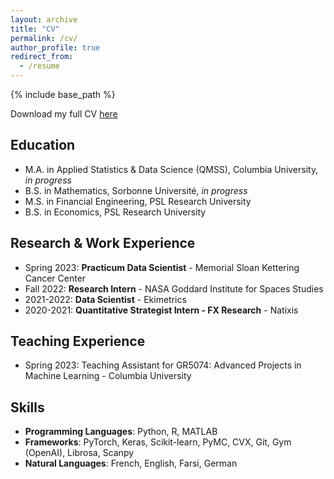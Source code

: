 ```yaml
---
layout: archive
title: "CV"
permalink: /cv/
author_profile: true
redirect_from:
  - /resume
---
```


{% include base_path %}

Download my full CV [here](https://emileDesmaili.github.io/files/CV.pdf)


## Education

* M.A. in Applied Statistics & Data Science (QMSS), Columbia University, _in progress_
* B.S. in Mathematics, Sorbonne Université, _in progress_
* M.S. in Financial Engineering, PSL Research University
* B.S. in Economics, PSL Research University


## Research & Work Experience

* Spring 2023: **Practicum Data Scientist** - Memorial Sloan Kettering Cancer Center
* Fall 2022: **Research Intern** - NASA Goddard Institute for Spaces Studies
* 2021-2022: **Data Scientist** - Ekimetrics
* 2020-2021: **Quantitative Strategist Intern - FX Research** - Natixis



## Teaching Experience
* Spring 2023: Teaching Assistant for GR5074: Advanced Projects in Machine Learning - Columbia University


## Skills

* **Programming Languages**: Python, R, MATLAB
* **Frameworks**: PyTorch, Keras, Scikit-learn, PyMC, CVX, Git, Gym (OpenAI), Librosa, Scanpy
* **Natural Languages**: French, English, Farsi, German



